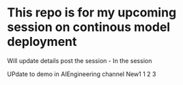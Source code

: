 # This repo is for my upcoming session on continous model deployment
Will update details post the session - In the session

UPdate to demo in AIEngineering channel
New1
1
2
3
